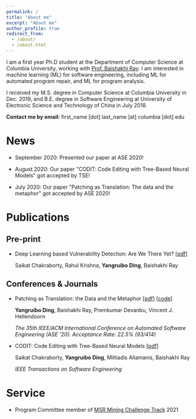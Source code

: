 ```yaml
---
permalink: /
title: "About me"
excerpt: "About me"
author_profile: true
redirect_from: 
  - /about/
  - /about.html
---
```


I am a first year Ph.D student at the Department of Computer Science at Columbia University, working with [Prof. Baishakhi Ray](https://www.rayb.info/). I am interested in machine learning (ML) for software engineering, including ML for automated program repair, and ML for program analysis.

I received my M.S. degree in Computer Science at Columbia University in Dec. 2019, and B.E. degree in Software Engineering at University of Electronic Science and Technology of China in July 2018.

**Contact me by email:** first_name [dot] last_name [at] columbia [dot] edu

News
======
- September 2020: Presented our paper at ASE 2020!

- August 2020: Our paper "CODIT: Code Editing with Tree-Based Neural Models" got accepted by TSE!

- July 2020: Our paper "Patching as Translation: The data and the metaphor" got accepted by ASE 2020!

Publications
======
## Pre-print
- Deep Learning based Vulnerability Detection: Are We There Yet? [[pdf](https://arxiv.org/abs/2009.07235)]

  Saikat Chakraborty, Rahul Krishna, **Yangruibo Ding**, Baishakhi Ray
  
## Conferences & Journals
- Patching as Translation: the Data and the Metaphor [[pdf](https://arxiv.org/abs/2008.10707)] [[code](https://github.com/ARiSE-Lab/Patch-as-translation)]
  
  **Yangruibo Ding**, Baishakhi Ray, Premkumar Devanbu, Vincent J. Hellendoorn
  
  *The 35th IEEE/ACM International Conference on Automated Software Engineering (ASE '20). Acceptance Rate: 22.5% (93/414)*

- CODIT: Code Editing with Tree-Based Neural Models [[pdf](https://arxiv.org/abs/1810.00314)]

  Saikat Chakraborty, **Yangruibo Ding**, Miltiadis Allamanis, Baishakhi Ray
  
  *IEEE Transactions on Software Engineering*

Service
======
- Program Committee member of [MSR Mining Challenge Track](https://2021.msrconf.org/track/msr-2021-mining-challenge#Call-for-Mining-Challenge-Papers) 2021

